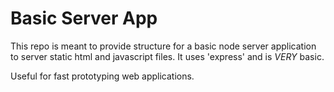 # Basic Server App

This repo is meant to provide structure for a basic node server application to server static html and javascript files.
It uses 'express' and is _*VERY*_ basic.

Useful for fast prototyping web applications.
